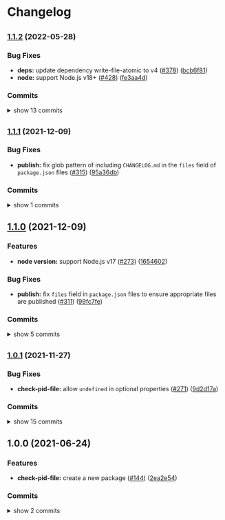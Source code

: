 # Changelog


## <span style="font-size:smaller">[1.1.2](https://www.github.com/sounisi5011/npm-packages/compare/check-pid-file-v1.1.1...check-pid-file-v1.1.2) (2022-05-28)</span>

### Bug Fixes

* **deps:** update dependency write-file-atomic to v4 ([#378](https://www.github.com/sounisi5011/npm-packages/issues/378)) ([bcb6f81](https://www.github.com/sounisi5011/npm-packages/commit/bcb6f8117864ea90c6f69c8ebb31609b7ad2627c))
* **node:** support Node.js v18+ ([#428](https://www.github.com/sounisi5011/npm-packages/issues/428)) ([fe3aa4d](https://www.github.com/sounisi5011/npm-packages/commit/fe3aa4dc2b3830a3be20f979c79100298f4a8dc1))

### Commits

<details><summary>show 13 commits</summary>

* [`fa63d1f`](https://www.github.com/sounisi5011/npm-packages/commit/fa63d1ff29bfd4b5ed89de2cc6942661f66d8367) revert(check-pid-file): remove unintentionally included breaking changes ([#432](https://www.github.com/sounisi5011/npm-packages/issues/432))
* [`fe3aa4d`](https://www.github.com/sounisi5011/npm-packages/commit/fe3aa4dc2b3830a3be20f979c79100298f4a8dc1) fix(node): support Node.js v18+ ([#428](https://www.github.com/sounisi5011/npm-packages/issues/428))
* [`aa545ea`](https://www.github.com/sounisi5011/npm-packages/commit/aa545ea26f333c5fd2cbb0ad87a0bd4843754011) chore(deps): update test packages to v28 (major) ([#409](https://www.github.com/sounisi5011/npm-packages/issues/409))
* [`810a671`](https://www.github.com/sounisi5011/npm-packages/commit/810a67174b1b4b1a5da2b494a7b5672af8304aaa) chore(repo): support `exports` field in `package.json` ([#405](https://www.github.com/sounisi5011/npm-packages/issues/405))
* [`36f404d`](https://www.github.com/sounisi5011/npm-packages/commit/36f404d3cbc95a5f185b9bd950d3cd9bec43b4f1) chore(deps): update dependency typescript to v4.7.2 ([#394](https://www.github.com/sounisi5011/npm-packages/issues/394))
* [`2ac9051`](https://www.github.com/sounisi5011/npm-packages/commit/2ac90519a513eee5aa0512dc23c85d5d1d74c5e2) chore(deps): update dependency @types/node to v12.20.52 ([#376](https://www.github.com/sounisi5011/npm-packages/issues/376))
* [`70d79ca`](https://www.github.com/sounisi5011/npm-packages/commit/70d79ca740e38b1881099f65c29bdc1bc7e87c14) chore(deps): update test packages ([#375](https://www.github.com/sounisi5011/npm-packages/issues/375))
* [`bcb6f81`](https://www.github.com/sounisi5011/npm-packages/commit/bcb6f8117864ea90c6f69c8ebb31609b7ad2627c) fix(deps): update dependency write-file-atomic to v4 ([#378](https://www.github.com/sounisi5011/npm-packages/issues/378))
* [`8877bcc`](https://www.github.com/sounisi5011/npm-packages/commit/8877bcc0b8f753e7a9eea770cd40f571a2614efa) chore(deps): update test packages ([#345](https://www.github.com/sounisi5011/npm-packages/issues/345))
* [`1410348`](https://www.github.com/sounisi5011/npm-packages/commit/1410348f1f76051ba4eaca6a34ca7d10a45e369b) chore(deps): update dependency @types/write-file-atomic to v3.0.3 ([#341](https://www.github.com/sounisi5011/npm-packages/issues/341))
* [`052d18e`](https://www.github.com/sounisi5011/npm-packages/commit/052d18e536dd21ee7105d4e3e96edd026591d7c8) chore(deps): update dependency @types/node to v12.20.41 ([#339](https://www.github.com/sounisi5011/npm-packages/issues/339))
* [`fae5414`](https://www.github.com/sounisi5011/npm-packages/commit/fae541487534c51fa7b8487ba89029355a8e0e06) chore(deps): update test packages ([#326](https://www.github.com/sounisi5011/npm-packages/issues/326))
* [`a3864e0`](https://www.github.com/sounisi5011/npm-packages/commit/a3864e00b975f1e7a33bc4e3f125b2686bb6f81e) chore(deps): update dependency typescript to v4.5.4 ([#324](https://www.github.com/sounisi5011/npm-packages/issues/324))

</details>


## <span style="font-size:smaller">[1.1.1](https://www.github.com/sounisi5011/npm-packages/compare/check-pid-file-v1.1.0...check-pid-file-v1.1.1) (2021-12-09)</span>

### Bug Fixes

* **publish:** fix glob pattern of including `CHANGELOG.md` in the `files` field of `package.json` files ([#315](https://www.github.com/sounisi5011/npm-packages/issues/315)) ([95a36db](https://www.github.com/sounisi5011/npm-packages/commit/95a36db45185784b37cdbf3843746b3e808d67b3))

### Commits

<details><summary>show 1 commits</summary>

* [`95a36db`](https://www.github.com/sounisi5011/npm-packages/commit/95a36db45185784b37cdbf3843746b3e808d67b3) fix(publish): fix glob pattern of including `CHANGELOG.md` in the `files` field of `package.json` files ([#315](https://www.github.com/sounisi5011/npm-packages/issues/315))

</details>


## [1.1.0](https://www.github.com/sounisi5011/npm-packages/compare/check-pid-file-v1.0.1...check-pid-file-v1.1.0) (2021-12-09)

### Features

* **node version:** support Node.js v17 ([#273](https://www.github.com/sounisi5011/npm-packages/issues/273)) ([1654602](https://www.github.com/sounisi5011/npm-packages/commit/1654602f39c434a9a72bb996a3dfd3d454c13e2f))

### Bug Fixes

* **publish:** fix `files` field in `package.json` files to ensure appropriate files are published ([#311](https://www.github.com/sounisi5011/npm-packages/issues/311)) ([99fc7fe](https://www.github.com/sounisi5011/npm-packages/commit/99fc7fe66eb180b7aeeaa10b60951b3767cbae3c))

### Commits

<details><summary>show 5 commits</summary>

* [`99fc7fe`](https://www.github.com/sounisi5011/npm-packages/commit/99fc7fe66eb180b7aeeaa10b60951b3767cbae3c) fix(publish): fix `files` field in `package.json` files to ensure appropriate files are published ([#311](https://www.github.com/sounisi5011/npm-packages/issues/311))
* [`b84232b`](https://www.github.com/sounisi5011/npm-packages/commit/b84232b2183bc425ed7815ebd6f556b3f3c4e41d) chore(deps): update dependency ts-jest to v27.1.1 ([#307](https://www.github.com/sounisi5011/npm-packages/issues/307))
* [`82d8639`](https://www.github.com/sounisi5011/npm-packages/commit/82d8639c18fbd0c0a1d072ebf80bd802aa729933) chore(deps): update dependency ts-jest to v27.1.0 ([#302](https://www.github.com/sounisi5011/npm-packages/issues/302))
* [`2b6090c`](https://www.github.com/sounisi5011/npm-packages/commit/2b6090c91e9f4675bd9869dae0f3bcac9e4eb487) chore(deps): update dependency jest to v27.4.3 ([#284](https://www.github.com/sounisi5011/npm-packages/issues/284))
* [`1654602`](https://www.github.com/sounisi5011/npm-packages/commit/1654602f39c434a9a72bb996a3dfd3d454c13e2f) feat(node version): support Node.js v17 ([#273](https://www.github.com/sounisi5011/npm-packages/issues/273))

</details>


## <span style="font-size:smaller">[1.0.1](https://www.github.com/sounisi5011/npm-packages/compare/check-pid-file-v1.0.0...check-pid-file-v1.0.1) (2021-11-27)</span>

### Bug Fixes

* **check-pid-file:** allow `undefined` in optional properties ([#271](https://www.github.com/sounisi5011/npm-packages/issues/271)) ([9d2d17a](https://www.github.com/sounisi5011/npm-packages/commit/9d2d17a3e4166dd58e4a3106e00fe18e62a66f26))

### Commits

<details><summary>show 15 commits</summary>

* [`9d2d17a`](https://www.github.com/sounisi5011/npm-packages/commit/9d2d17a3e4166dd58e4a3106e00fe18e62a66f26) fix(check-pid-file): allow `undefined` in optional properties ([#271](https://www.github.com/sounisi5011/npm-packages/issues/271))
* [`bd56af3`](https://www.github.com/sounisi5011/npm-packages/commit/bd56af30d33a7aaeffd904c4101518da819f7ef8) chore(deps): update dependency typescript to v4.5.2 ([#267](https://www.github.com/sounisi5011/npm-packages/issues/267))
* [`13c58d0`](https://www.github.com/sounisi5011/npm-packages/commit/13c58d0cfc891160e679890edb894c252ffdfbc9) chore(deps): update dependency @types/jest to v27.0.3 ([#269](https://www.github.com/sounisi5011/npm-packages/issues/269))
* [`ea8d348`](https://www.github.com/sounisi5011/npm-packages/commit/ea8d3481af6860a876f83dc86a90c8c105514365) chore(deps): update dependency @types/node to v12.20.37 ([#258](https://www.github.com/sounisi5011/npm-packages/issues/258))
* [`3c39ed0`](https://www.github.com/sounisi5011/npm-packages/commit/3c39ed071988a52c4fdc8a960d997b96614d0bad) chore(deps): pin dependency @types/node to v12.20.36 ([#254](https://www.github.com/sounisi5011/npm-packages/issues/254))
* [`289c087`](https://www.github.com/sounisi5011/npm-packages/commit/289c087c96094a03a35bec44b8a0d2f379a9db56) chore(pnpm): replace `pnpx` commands with `pnpm exec` and `pnpm dlx` ([#251](https://www.github.com/sounisi5011/npm-packages/issues/251))
* [`3d30444`](https://www.github.com/sounisi5011/npm-packages/commit/3d30444c7e8ee0b592fd3e52f73bfd2e83410313) chore(deps): update dependency typescript to v4.4.4 ([#234](https://www.github.com/sounisi5011/npm-packages/issues/234))
* [`81728c6`](https://www.github.com/sounisi5011/npm-packages/commit/81728c6ac330ef8ff70c172cc38ff384c94de9d1) chore(deps): update dependency @types/jest to v27 ([#216](https://www.github.com/sounisi5011/npm-packages/issues/216))
* [`05a3468`](https://www.github.com/sounisi5011/npm-packages/commit/05a3468ddf952a43efa9e7bc5380dac66a521efa) chore(deps): update test packages ([#210](https://www.github.com/sounisi5011/npm-packages/issues/210))
* [`7642f12`](https://www.github.com/sounisi5011/npm-packages/commit/7642f12312ea4443c972fbe6e1a865ad54bf5c12) chore(deps): update dependency @types/readline-transform to v1.0.1 ([#199](https://www.github.com/sounisi5011/npm-packages/issues/199))
* [`204a644`](https://www.github.com/sounisi5011/npm-packages/commit/204a644ee8890b47abc35b85de745018a4f64e70) chore(deps): update dependency @types/jest to v26.0.24 ([#195](https://www.github.com/sounisi5011/npm-packages/issues/195))
* [`9374e69`](https://www.github.com/sounisi5011/npm-packages/commit/9374e69da19914ada15a99fae64bbd07f18a98c3) chore(deps): update dependency @types/signal-exit to v3.0.1 ([#193](https://www.github.com/sounisi5011/npm-packages/issues/193))
* [`e35e937`](https://www.github.com/sounisi5011/npm-packages/commit/e35e9373a30e46bd14085038ce6684d630ac583a) chore(deps): move the dependencies defined in the project root to within each submodule ([#200](https://www.github.com/sounisi5011/npm-packages/issues/200))
* [`49a7ab5`](https://www.github.com/sounisi5011/npm-packages/commit/49a7ab5d6892faa6c826d39e81231a9080a85eb9) chore(deps): update dependency @types/write-file-atomic to v3.0.2 ([#186](https://www.github.com/sounisi5011/npm-packages/issues/186))
* [`ab068c2`](https://www.github.com/sounisi5011/npm-packages/commit/ab068c217badd8cedb416e982e9d8c52eb894620) chore(deps): change the version range of @sounisi5011/run-if-supported package to `workspace:` range protocol ([#171](https://www.github.com/sounisi5011/npm-packages/issues/171))

</details>


## 1.0.0 (2021-06-24)

### Features

* **check-pid-file:** create a new package ([#144](https://www.github.com/sounisi5011/npm-packages/issues/144)) ([2ea2e54](https://www.github.com/sounisi5011/npm-packages/commit/2ea2e54bea467cbce0e9e573b10b7da29ca1470e))

### Commits

<details><summary>show 2 commits</summary>

* [`918ec3f`](https://www.github.com/sounisi5011/npm-packages/commit/918ec3f98f6819119a938be16048644b64834529) test(check-pid-file): fix the "remove pid file on finish" test ([#163](https://www.github.com/sounisi5011/npm-packages/issues/163))
* [`2ea2e54`](https://www.github.com/sounisi5011/npm-packages/commit/2ea2e54bea467cbce0e9e573b10b7da29ca1470e) feat(check-pid-file): create a new package ([#144](https://www.github.com/sounisi5011/npm-packages/issues/144))

</details>